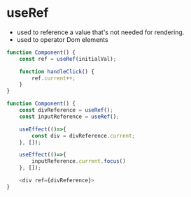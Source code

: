 # useRef

- used to reference a value that's not needed for rendering.
- used to operator Dom elements

```js
function Component() {
    const ref = useRef(initialVal);

    function handleClick() {
        ref.current++;
    }
}
```


```js
function Component() {
    const divReference = useRef();
    const inputReference = useRef();

    useEffect(()=>{
        const div = divReference.current;
    }, []);

    useEffect(()=>{
        inputReference.current.focus()
    }, []);

    <div ref={divReference}>
}
```